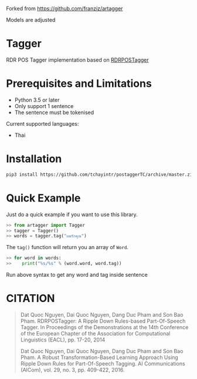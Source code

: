 Forked from https://github.com/franziz/artagger

Models are adjusted

# Tagger
RDR POS Tagger implementation based on [RDRPOSTagger](http://rdrpostagger.sourceforge.net/)

# Prerequisites and Limitations

 - Python 3.5 or later
 - Only support 1 sentence
 - The sentence must be tokenised

Current supported languages:

 - Thai

# Installation
```bash
pip3 install https://github.com/tchayintr/postaggerTC/archive/master.zip
```

# Quick Example
Just do a quick example if you want to use this library.
```python
>> from artagger import Tagger
>> tagger = Tagger()
>> words = tagger.tag("ผมรักคุณ")
```
The `tag()` function will return you an array of `Word`. 
```python
>> for word in words:
>>    print("%s/%s" % (word.word, word.tag))
```
Run above syntax to get any word and tag inside sentence

# CITATION
> Dat Quoc Nguyen, Dai Quoc Nguyen, Dang Duc Pham and Son Bao Pham. RDRPOSTagger: A Ripple Down Rules-based Part-Of-Speech Tagger. In Proceedings of the Demonstrations at the 14th Conference of the European Chapter of the Association for Computational Linguistics (EACL), pp. 17-20, 2014
> 
> Dat Quoc Nguyen, Dai Quoc Nguyen, Dang Duc Pham and Son Bao Pham. A Robust Transformation-Based Learning Approach Using Ripple Down Rules for Part-Of-Speech Tagging. AI Communications (AICom), vol. 29, no. 3, pp. 409-422, 2016. 
